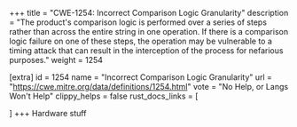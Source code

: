 +++
title = "CWE-1254: Incorrect Comparison Logic Granularity"
description	= "The product's comparison logic is performed over a series of steps rather than across the entire string in one operation. If there is a comparison logic failure on one of these steps, the operation may be vulnerable to a timing attack that can result in the interception of the process for nefarious purposes."
weight = 1254

[extra]
id = 1254
name = "Incorrect Comparison Logic Granularity"
url = "https://cwe.mitre.org/data/definitions/1254.html"
vote = "No Help, or Langs Won't Help"
clippy_helps = false
rust_docs_links = [
	
]
+++
Hardware stuff

